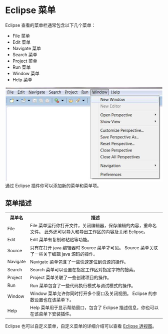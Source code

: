 # Eclipse 菜单

Eclipse 查看的菜单栏通常包含以下几个菜单：

* File 菜单
* Edit 菜单
* Navigate 菜单
* Search 菜单
* Project 菜单
* Run 菜单
* Window 菜单
* Help 菜单

![setup1](images/eclipse-explore-menus/explore_menu.jpg)
通过 Eclipse 插件你可以添加新的菜单和菜单项。


<h2>菜单描述</h2> <table > <tbody><tr><th>菜单名</th><th>描述</th></tr> <tr><td>File</td><td> File 菜单运行你打开文件，关闭编辑器，保存编辑的内容，重命名文件。 此外还可以导入和导出工作区的内容及关闭 Eclipse。</td></tr> <tr><td>Edit</td><td> Edit 菜单有复制和粘贴等功能。</td></tr> <tr><td>Source</td><td>只有在打开 java 编辑器时 Source 菜单才可见。 Source 菜单关联了一些关于编辑 java 源码的操作。</td></tr> <tr><td>Navigate</td><td> Navigate 菜单包含了一些快速定位到资源的操作。</td></tr> <tr><td>Search</td><td> Search 菜单可以设置在指定工作区对指定字符的搜索。</td></tr> <tr><td>Project</td><td>Project 菜单关联了一些创建项目的操作。</td></tr> <tr><td>Run</td><td>Run 菜单包含了一些代码执行模式与调试模式的操作。 </td></tr> <tr><td>Window</td><td> Window 菜单允许你同时打开多个窗口及关闭视图。 Eclipse 的参数设置也在该菜单下。</td></tr> <tr><td>Help</td><td> Help 菜单用于显示帮助窗口，包含了 Eclipse 描述信息，你也可以在该菜单下安装插件。</td></tr> </tbody></table> <p>Eclipse 也可以自定义菜单，自定义菜单的详细介绍可以查看 <a href="eclipse-perspectives.html">Eclipse 透视图</a>。</p> 